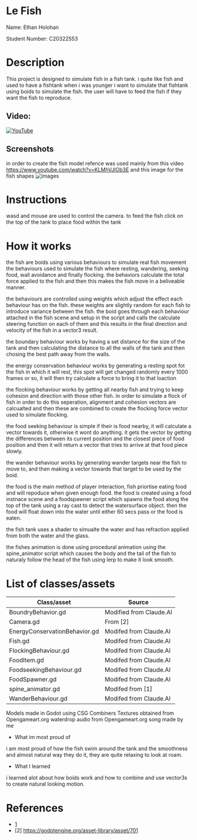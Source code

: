 # Le Fish

Name: Ethan Holohan

Student Number: C20322553

# Description

This project is designed to simulate fish in a fish tank. i quite like fish and used to have a fishtank when i was younger
i want to simulate that fishtank using boids to simulate the fish. the user will have to feed the fish if they want the fish to reproduce.

## Video:

[![YouTube](![image](https://github.com/user-attachments/assets/a3a00d38-4d2f-480d-aa67-6a5d5611a268))](https://youtu.be/SjS7tecjipg)

## Screenshots

in order to create the fish model refence was used mainly from this video 
https://www.youtube.com/watch?v=KLMhVJlOb3E
and this image for the fish shapes
![images](https://github.com/user-attachments/assets/609f5ea1-a751-4157-8594-3393f90fdfac)

# Instructions
wasd and mouse are used to control the camera. to feed the fish click on the top of the tank to place food within the tank

# How it works
the fish are boids using various behaviours to simulate real fish movement
the behaviours used to simulate the fish where resting, wandering, seeking food, wall avoidance and finally flocking. 
the behaviors calculate the total force applied to the fish and then this makes the fish move in a beliveable manner.

the behaviours are controlled using weights which adjust the effect each behaviour has on the fish.
these weights are slightly random for each fish to introduce variance between the fish.
the boid goes through each behaviour attached in the fish scene and setup in the script and calls the calculate steering function on
each of them and this results in the final direction and velocity of the fish in a vector3 result.

the boundary behaviour works by having a set distance for the size of the tank and then calculating the distance to all the walls of the tank and then chosing the best path
away from the walls.

the energy conservation behaviour works by generating a resting spot fot the fish in which it will rest, this spot will get changed randomly every 1000 frames or so, it will then
try calculate a force to bring it to that loaction

the flocking behaviour works by getting all nearby fish and trying to keep cohesion and direction with those other fish. in order to simulate a flock of fish
in order to do this seperation, alignment and cohesion vectors are calcualted and then these are combined to create the flocking force vector used to simulate
flocking.

the food seeking behaviour is simple if their is food nearby, it will calculate a vector towards it, otherwise it wont do anything. it gets the vector
by getting the differences between its current position and the closest piece of food position and then it will return a vector that tries to arrive at
that food piece slowly.

the wander behaviour works by generating wander targets near the fish to move to, and then making a vector towards that target to be used by the boid.

the food is the main method of player interaction, fish priortise eating food and will repoduce when given enough food.
the food is created using a food instnace scene and a foodspawner script which spawns the food along the top of the tank using a ray cast to detect
the watersurface object. then the food will float down into the water until either 60 secs pass or the food is eaten.

the fish tank uses a shader to simualte the water and has refraction applied from both the water and the glass.

the fishes animation is done using procedural animation using the spine_animator script which causes the body and the tail of the fish to naturaly follow the
head of the fish using lerp to make it look smooth.

# List of classes/assets

| Class/asset | Source |
|-----------|-----------|
| BoundryBehavior.gd | Modified from Claude.AI |
| Camera.gd | From [2] |
| EnergyConservationBehavior.gd | Modifed from Claude.AI |
| Fish.gd | Modifed from Claude.AI |
| FlockingBehaviour.gd | Modifed from Claude.AI |
| FoodItem.gd | Modifed from Claude.AI |
| FoodseekingBehaviour.gd | Modifed from Claude.AI |
| FoodSpawner.gd | Modifed from Claude.AI |
| spine_animator.gd | Modifed from [1] |
| WanderBehaviour.gd | Modifed from Claude.AI |

Models made in Godot using CSG Combiners
Textures obtained from Opengameart.org
waterdrop audio from Opengameart.org
song made by me

- What im most proud of

i am most proud of how the fish swim around the tank and the smoothness and almost natural way they do it, they are quite
relaxing to look at roam.
  
- What I learned

i learned alot about how boids work and how to combine and use vector3s to create natural looking motion.

# References
* [1](https://github.com/skooter500/miniature-rotary-phone/blob/main/minature-rotary-phone/behaviors/spine_animator.gd)
* [2] https://godotengine.org/asset-library/asset/701



